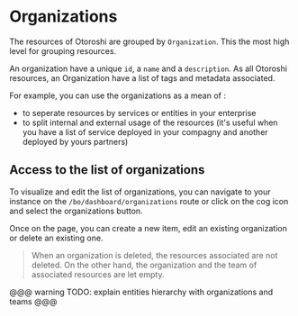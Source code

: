 # Organizations

The resources of Otoroshi are grouped by `Organization`. This the most high level for grouping resources.

An organization have a unique `id`, a `name` and a `description`. As all Otoroshi resources, an Organization have a list of tags and metadata associated.

For example, you can use the organizations as a mean of :

* to seperate resources by services or entities in your enterprise
* to split internal and external usage of the resources (it's useful when you have a list of service deployed in your compagny and another deployed by yours partners)

## Access to the list of organizations

To visualize and edit the list of organizations, you can navigate to your instance on the `/bo/dashboard/organizations` route or click on the cog icon and select the organizations button.

Once on the page, you can create a new item, edit an existing organization or delete an existing one.

> When an organization is deleted, the resources associated are not deleted. On the other hand, the organization and the team of associated resources are let empty.

@@@ warning
TODO: explain entities hierarchy with organizations and teams
@@@